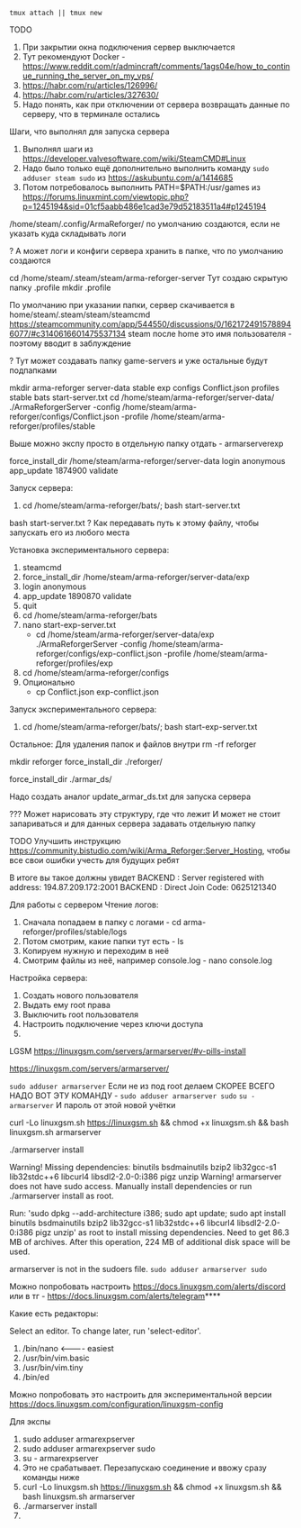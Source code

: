 `tmux attach || tmux new`


TODO
1. При закрытии окна подключения сервер выключается
2.   Тут рекомендуют Docker - https://www.reddit.com/r/admincraft/comments/1ags04e/how_to_continue_running_the_server_on_my_vps/
3.   https://habr.com/ru/articles/126996/
4.   https://habr.com/ru/articles/327630/
5. Надо понять, как при отключении от сервера возвращать данные по серверу, что в терминале остались


Шаги, что выполнял для запуска сервера
1. Выполнял шаги из https://developer.valvesoftware.com/wiki/SteamCMD#Linux
2. Надо было только ещё дополнительно выполнить команду `sudo adduser steam sudo` из https://askubuntu.com/a/1414685
3. Потом потребовалось выполнить PATH=$PATH:/usr/games из https://forums.linuxmint.com/viewtopic.php?p=1245194&sid=01cf5aabb486e1cad3e79d52183511a4#p1245194

/home/steam/.config/ArmaReforger/ по умолчанию создаются, если не указать куда складывать логи

? А может логи и конфиги сервера хранить в папке, что по умолчанию создаются

cd /home/steam/.steam/steam/arma-reforger-server
Тут создаю скрытую папку .profile
  mkdir .profile



По умолчанию при указании папки, сервер скачивается в home/steam/.steam/steam/steamcmd
  https://steamcommunity.com/app/544550/discussions/0/1621724915788946077/#c3140616601475537134
steam после home это имя пользователя - поэтому вводит в заблуждение
  
? Тут может создавать папку game-servers и уже остальные будут подпапками

mkdir arma-reforger
  server-data
    stable
    exp
  configs
    Conflict.json
  profiles
    stable
  bats
    start-server.txt
      cd /home/steam/arma-reforger/server-data/
      ./ArmaReforgerServer -config /home/steam/arma-reforger/configs/Conflict.json -profile /home/steam/arma-reforger/profiles/stable

Выше можно экспу просто в отдельную папку отдать - armarserverexp


force_install_dir /home/steam/arma-reforger/server-data
login anonymous
app_update 1874900 validate


Запуск сервера:
1. cd /home/steam/arma-reforger/bats/; bash start-server.txt
   


bash start-server.txt
  ? Как передавать путь к этому файлу, чтобы запускать его из любого места




Установка экспериментального сервера:
1. steamcmd
2. force_install_dir /home/steam/arma-reforger/server-data/exp
3. login anonymous
4. app_update 1890870 validate
5. quit
6. cd /home/steam/arma-reforger/bats
7. nano start-exp-server.txt
    - cd /home/steam/arma-reforger/server-data/exp
      ./ArmaReforgerServer -config /home/steam/arma-reforger/configs/exp-conflict.json -profile /home/steam/arma-reforger/profiles/exp
8. cd /home/steam/arma-reforger/configs
9. Опционально
    - cp Conflict.json exp-conflict.json

Запуск экспериментального сервера:
1. cd /home/steam/arma-reforger/bats/; bash start-exp-server.txt








Остальное:
Для удаления папок и файлов внутри
  rm -rf reforger


mkdir reforger
force_install_dir ./reforger/

force_install_dir ./armar_ds/


Надо создать аналог update_armar_ds.txt для запуска сервера


??? Может нарисовать эту структуру, где что лежит
И может не стоит запариваться и для данных сервера задавать отдельную папку

TODO Улучшить инструкцию https://community.bistudio.com/wiki/Arma_Reforger:Server_Hosting, чтобы все свои ошибки учесть для будущих ребят



В итоге вы такое должны увидет
BACKEND      : Server registered with address: 194.87.209.172:2001
BACKEND      : Direct Join Code: 0625121340



Для работы с сервером
Чтение логов:
1. Сначала попадаем в папку с логами - cd arma-reforger/profiles/stable/logs
2. Потом смотрим, какие папки тут есть - ls
3. Копируем нужную и переходим в неё
4. Смотрим файлы из неё, например console.log - nano console.log


Настройка сервера:
1. Создать нового пользователя
2. Выдать ему root права
3. Выключить root пользователя
4. Настроить подключение через ключи доступа
5. 




LGSM
https://linuxgsm.com/servers/armarserver/#v-pills-install

https://linuxgsm.com/servers/armarserver/

`sudo adduser armarserver`
  Если не из под root делаем
  СКОРЕЕ ВСЕГО НАДО ВОТ ЭТУ КОМАНДУ -  `sudo adduser armarserver sudo`
`su - armarserver`
  И пароль от этой новой учётки

curl -Lo linuxgsm.sh https://linuxgsm.sh && chmod +x linuxgsm.sh && bash linuxgsm.sh armarserver

./armarserver install

Warning! Missing dependencies: binutils bsdmainutils bzip2 lib32gcc-s1 lib32stdc++6 libcurl4 libsdl2-2.0-0:i386 pigz unzip
Warning! armarserver does not have sudo access. Manually install dependencies or run ./armarserver install as root.

Run: 'sudo dpkg --add-architecture i386; sudo apt update; sudo apt install binutils bsdmainutils bzip2 lib32gcc-s1 lib32stdc++6 libcurl4 libsdl2-2.0-0:i386 pigz unzip' as root to install missing dependencies.
    Need to get 86.3 MB of archives.
    After this operation, 224 MB of additional disk space will be used.


armarserver is not in the sudoers file.
  `sudo adduser armarserver sudo`


Можно попробовать настроить
  https://docs.linuxgsm.com/alerts/discord
    или в тг - https://docs.linuxgsm.com/alerts/telegram****


Какие есть редакторы:
  
Select an editor.  To change later, run 'select-editor'.
  1. /bin/nano        <---- easiest
  2. /usr/bin/vim.basic
  3. /usr/bin/vim.tiny
  4. /bin/ed


Можно попробовать это настроить для экспериментальной версии
https://docs.linuxgsm.com/configuration/linuxgsm-config



Для экспы
1. sudo adduser armarexpserver
2. sudo adduser armarexpserver sudo
3. su - armarexpserver
4. Это не срабатывает. Перезапускаю соединение и ввожу сразу команды ниже
5. curl -Lo linuxgsm.sh https://linuxgsm.sh && chmod +x linuxgsm.sh && bash linuxgsm.sh armarserver
6. ./armarserver install
7. 
